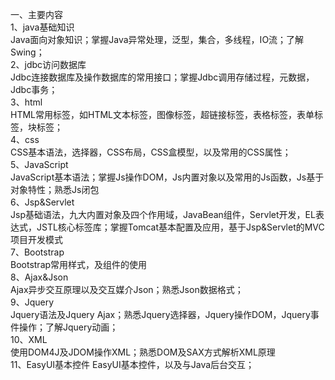 一、主要内容  
1、java基础知识  
  Java面向对象知识；掌握Java异常处理，泛型，集合，多线程，IO流；了解Swing；  
2、jdbc访问数据库  
  Jdbc连接数据库及操作数据库的常用接口；掌握Jdbc调用存储过程，元数据，Jdbc事务；  
3、html  
  HTML常用标签，如HTML文本标签，图像标签，超链接标签，表格标签，表单标签，块标签；  
4、css  
  CSS基本语法，选择器，CSS布局，CSS盒模型，以及常用的CSS属性；  
5、JavaScript  
  JavaScript基本语法；掌握Js操作DOM，Js内置对象以及常用的Js函数，Js基于对象特性；熟悉Js闭包  
6、Jsp&Servlet  
  Jsp基础语法，九大内置对象及四个作用域，JavaBean组件，Servlet开发，EL表达式，JSTL核心标签库；掌握Tomcat基本配置及应用，基于Jsp&Servlet的MVC项目开发模式  
7、Bootstrap  
  Bootstrap常用样式，及组件的使用  
8、Ajax&Json  
  Ajax异步交互原理以及交互媒介Json；熟悉Json数据格式；  
9、Jquery  
  Jquery语法及Jquery Ajax；熟悉Jquery选择器，Jquery操作DOM，Jquery事件操作；了解Jquery动画；  
10、XML  
  使用DOM4J及JDOM操作XML；熟悉DOM及SAX方式解析XML原理  
11、EasyUI基本控件
  EasyUI基本控件，以及与Java后台交互；
